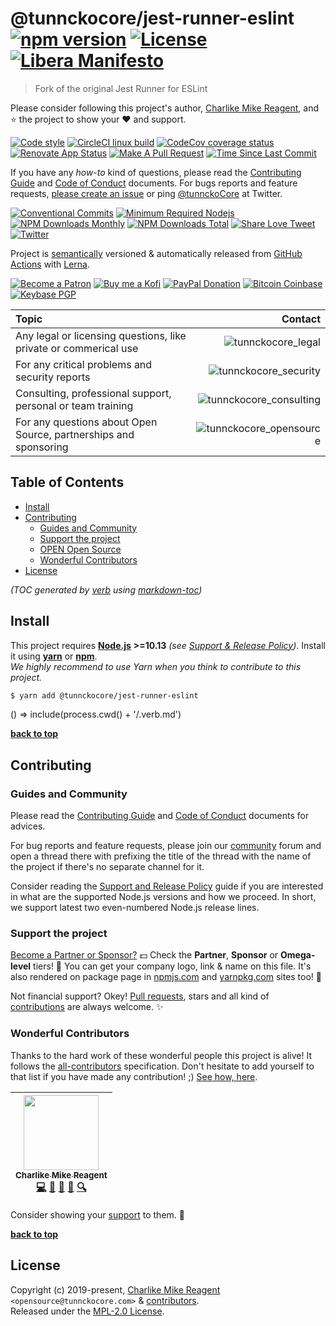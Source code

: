 

# @tunnckocore/jest-runner-eslint [![npm version][npmv-img]][npmv-url] [![License][license-img]][license-url] [![Libera Manifesto][libera-manifesto-img]][libera-manifesto-url]

> Fork of the original Jest Runner for ESLint

Please consider following this project's author, [Charlike Mike Reagent](https://github.com/tunnckoCore), and :star: the project to show your :heart: and support.

<div id="readme"></div>

[![Code style][codestyle-img]][codestyle-url]
[![CircleCI linux build][linuxbuild-img]][linuxbuild-url]
[![CodeCov coverage status][codecoverage-img]][codecoverage-url]
[![Renovate App Status][renovateapp-img]][renovateapp-url]
[![Make A Pull Request][prs-welcome-img]][prs-welcome-url]
[![Time Since Last Commit][last-commit-img]][last-commit-url]

<!-- [![Semantically Released][standard-release-img]][standard-release-url] -->

If you have any _how-to_ kind of questions, please read the [Contributing Guide][contributing-url] and [Code of Conduct][code_of_conduct-url] documents.
For bugs reports and feature requests, [please create an issue][open-issue-url] or ping
[@tunnckoCore](https://twitter.com/tunnckoCore) at Twitter.

[![Conventional Commits][ccommits-img]][ccommits-url]
[![Minimum Required Nodejs][nodejs-img]][npmv-url]
[![NPM Downloads Monthly][downloads-monthly-img]][npmv-url]
[![NPM Downloads Total][downloads-total-img]][npmv-url]
[![Share Love Tweet][twitter-share-img]][twitter-share-url]
[![Twitter][twitter-img]][twitter-url]

Project is [semantically](https://semver.org) versioned & automatically released from [GitHub Actions](https://github.com/features/actions) with [Lerna](https://github.com/lerna/lerna).

[![Become a Patron][patreon-img]][patreon-url]
[![Buy me a Kofi][kofi-img]][kofi-url]
[![PayPal Donation][paypal-img]][paypal-url]
[![Bitcoin Coinbase][bitcoin-img]][bitcoin-url]
[![Keybase PGP][keybase-img]][keybase-url]

| Topic                                                            |                                           Contact |
| :--------------------------------------------------------------- | ------------------------------------------------: |
| Any legal or licensing questions, like private or commerical use |           ![tunnckocore_legal][tunnckocore_legal] |
| For any critical problems and security reports                   |     ![tunnckocore_security][tunnckocore_security] |
| Consulting, professional support, personal or team training      | ![tunnckocore_consulting][tunnckocore_consulting] |
| For any questions about Open Source, partnerships and sponsoring | ![tunnckocore_opensource][tunnckocore_opensource] |

<!-- Logo when needed:

<p align="center">
  <a href="https://github.com/tunnckoCore/opensource">
    <img src="./media/logo.png" width="85%">
  </a>
</p>

-->

## Table of Contents

- [Install](#install)
- [Contributing](#contributing)
  * [Guides and Community](#guides-and-community)
  * [Support the project](#support-the-project)
  * [OPEN Open Source](#open-open-source)
  * [Wonderful Contributors](#wonderful-contributors)
- [License](#license)

_(TOC generated by [verb](https://github.com/verbose/verb) using [markdown-toc](https://github.com/jonschlinkert/markdown-toc))_

## Install

This project requires [**Node.js**](https://nodejs.org) **>=10.13** _(see [Support & Release Policy](https://github.com/tunnckoCoreLabs/support-release-policy))_. Install it using
[**yarn**](https://yarnpkg.com) or [**npm**](https://npmjs.com).<br>
_We highly recommend to use Yarn when you think to contribute to this project._

```bash
$ yarn add @tunnckocore/jest-runner-eslint
```

() => include(process.cwd() + '/.verb.md')

**[back to top](#readme)**

## Contributing

### Guides and Community

Please read the [Contributing Guide][contributing-url] and [Code of Conduct][code_of_conduct-url] documents for advices.

For bug reports and feature requests, please join our [community][community-url] forum and open a thread there with prefixing the title of the thread with the name of the project if there's no separate channel for it.

Consider reading the [Support and Release Policy](https://github.com/tunnckoCoreLabs/support-release-policy) guide if you are interested in what are the supported Node.js versions and how we proceed. In short, we support latest two even-numbered Node.js release lines.

### Support the project

[Become a Partner or Sponsor?][patreon-url] :dollar: Check the **Partner**, **Sponsor** or **Omega-level** tiers! :tada: You can get your company logo, link & name on this file. It's also rendered on package page in [npmjs.com][npmv-url] and [yarnpkg.com](https://yarnpkg.com/en/package/@tunnckocore/jest-runner-eslint) sites too! :rocket:

Not financial support? Okey! [Pull requests](https://github.com/tunnckoCoreLabs/contributing#opening-a-pull-request), stars and all kind of [contributions](https://opensource.guide/how-to-contribute/#what-it-means-to-contribute) are always
welcome. :sparkles:

<!--
### OPEN Open Source

This project is following [OPEN Open Source](http://openopensource.org) model

> Individuals making significant and valuable contributions are given commit-access to the project to contribute as they see fit. This project is built on collective efforts and it's not strongly guarded by its founders.

There are a few basic ground-rules for its contributors

1. Any **significant modifications** must be subject to a pull request to get feedback from other contributors.
2. [Pull requests](https://github.com/tunnckoCoreLabs/contributing#opening-a-pull-request) to get feedback are _encouraged_ for any other trivial contributions, but are not required.
3. Contributors should attempt to adhere to the prevailing code-style and development workflow.
-->

### Wonderful Contributors

Thanks to the hard work of these wonderful people this project is alive! It follows the
[all-contributors](https://github.com/kentcdodds/all-contributors) specification.
Don't hesitate to add yourself to that list if you have made any contribution! ;) [See how,
here](https://github.com/jfmengels/all-contributors-cli#usage).

<!-- ALL-CONTRIBUTORS-LIST:START - Do not remove or modify this section -->
<!-- prettier-ignore -->
| [<img src="https://avatars3.githubusercontent.com/u/5038030?v=4" width="120px;"/><br /><sub><b>Charlike Mike Reagent</b></sub>](https://tunnckocore.com)<br />[💻](https://github.com/tunnckoCore/opensource/commits?author=tunnckoCore "Code") [📖](https://github.com/tunnckoCore/opensource/commits?author=tunnckoCore "Documentation") [💬](#question-tunnckoCore "Answering Questions") [👀](#review-tunnckoCore "Reviewed Pull Requests") [🔍](#fundingFinding-tunnckoCore "Funding Finding") |
| :---: |

<!-- ALL-CONTRIBUTORS-LIST:END -->

Consider showing your [support](#support-the-project) to them. :sparkling_heart:

**[back to top](#readme)**

## License

Copyright (c) 2019-present, [Charlike Mike Reagent](https://tunnckocore.com) `<opensource@tunnckocore.com>` & [contributors](#wonderful-contributors).<br>
Released under the [MPL-2.0 License][license-url].

[contributing-url]: https://github.com/tunnckoCore/opensource/blob/master/CONTRIBUTING.md
[code_of_conduct-url]: https://github.com/tunnckoCore/opensource/blob/master/CODE_OF_CONDUCT.md

<!-- Heading badges -->

[npmv-url]: https://www.npmjs.com/package/@tunnckocore/jest-runner-eslint
[npmv-img]: https://badgen.net/npm/v/@tunnckocore/jest-runner-eslint?icon=npm&cache=300
[license-url]: https://github.com/tunnckoCore/opensource/blob/master/@tunnckocore/jest-runner-eslint/LICENSE
[license-img]: https://badgen.net/npm/license/@tunnckocore/jest-runner-eslint?cache=300
[libera-manifesto-url]: https://liberamanifesto.com
[libera-manifesto-img]: https://badgen.net/badge/libera/manifesto/grey

<!-- Front line badges -->

[codecoverage-img]: https://badgen.net/badge/coverage/11.29%25/red?icon=codecov&cache=300

[codecoverage-url]: https://codecov.io/gh/tunnckoCore/opensource
[codestyle-url]: https://github.com/airbnb/javascript
[codestyle-img]: https://badgen.net/badge/code%20style/airbnb/ff5a5f?icon=airbnb&cache=300
[linuxbuild-url]: https://github.com/tunnckocore/opensource/actions
[linuxbuild-img]: https://badgen.net/github/checks/tunnckoCore/opensource/master?cache=300&label=build&icon=github
[ccommits-url]: https://conventionalcommits.org/
[ccommits-img]: https://badgen.net/badge/conventional%20commits/v1.0.0/green?cache=300
[standard-release-url]: https://github.com/standard-release/standard-release
[standard-release-img]: https://badgen.net/badge/semantically/released/05c5ff?cache=300
[community-img]: https://badgen.net/badge/join/community/7b16ff?cache=300
[community-url]: https://github.com/tunnckocorehq/community
[last-commit-img]: https://badgen.net/github/last-commit/tunnckoCore/opensource/master?cache=300
[last-commit-url]: https://github.com/tunnckoCore/opensource/commits/master
[nodejs-img]: https://badgen.net/badge/node/>=10.13/green?cache=300
[downloads-weekly-img]: https://badgen.net/npm/dw/@tunnckocore/jest-runner-eslint?icon=npm&cache=300
[downloads-monthly-img]: https://badgen.net/npm/dm/@tunnckocore/jest-runner-eslint?icon=npm&cache=300
[downloads-total-img]: https://badgen.net/npm/dt/@tunnckocore/jest-runner-eslint?icon=npm&cache=300
[renovateapp-url]: https://renovatebot.com
[renovateapp-img]: https://badgen.net/badge/renovate/enabled/green?cache=300
[prs-welcome-img]: https://badgen.net/badge/PRs/welcome/green?cache=300
[prs-welcome-url]: http://makeapullrequest.com

<!-- TODO: update icon -->

[paypal-url]: https://www.paypal.com/cgi-bin/webscr?cmd=_s-xclick&hosted_button_id=HYJJEZNSGAPGC&source=url
[paypal-img]: https://badgen.net/badge/PayPal/donate/003087?cache=300&icon=https://simpleicons.now.sh/paypal/fff

<!-- TODO: update icon -->

[kofi-url]: https://ko-fi.com/tunnckoCore
[kofi-img]: https://badgen.net/badge/Buy%20me/a%20coffee/29abe0c2?cache=300&icon=https://rawcdn.githack.com/tunnckoCore/badgen-icons/f8264c6414e0bec449dd86f2241d50a9b89a1203/icons/kofi.svg

<!-- TODO: update icon -->

[bitcoin-url]: https://www.blockchain.com/btc/payment_request?address=3QNHKun1K1SUui1b4Z3KEGPPsWC1TgtnqA&message=Open+Source+Software&amount_local=10&currency=USD
[bitcoin-img]: https://badgen.net/badge/Bitcoin%20tip/3QNHKun...b4Z3KEGPPsWC1TgtnqA/yellow?cache=300&icon=https://simpleicons.now.sh/bitcoin/fff
[keybase-url]: https://keybase.io/tunnckoCore
[keybase-img]: https://badgen.net/keybase/pgp/tunnckoCore?cache=300
[twitter-url]: https://twitter.com/tunnckoCore
[twitter-img]: https://badgen.net/twitter/follow/tunnckoCore?icon=twitter&color=1da1f2&cache=300
[patreon-url]: https://www.patreon.com/bePatron?u=5579781
[patreon-img]: https://badgen.net/badge/Become/a%20patron/F96854?icon=patreon

<!-- [patreon-img]: https://badgen.net/badge/Patreon/tunnckoCore/F96854?icon=patreon -->

[patreon-sponsor-img]: https://badgen.net/badge/become/a%20sponsor/F96854?icon=patreon

[twitter-share-url]: https://twitter.com/intent/tweet?text=https://github.com/tunnckoCore/opensource/tree/master&via=tunnckoCore
[twitter-share-img]: https://badgen.net/badge/twitter/share/1da1f2?icon=twitter
[open-issue-url]: https://github.com/tunnckoCore/opensource/issues/new
[tunnckocore_legal]: https://badgen.net/https/liam-badge-daknys6gadky.runkit.sh/com/legal/tunnckocore?label&color=A56016&icon=https://svgshare.com/i/Dt6.svg
[tunnckocore_consulting]: https://badgen.net/https/liam-badge-daknys6gadky.runkit.sh/com/consulting/tunnckocore?label&color=07ba96&icon=https://svgshare.com/i/Dt6.svg
[tunnckocore_security]: https://badgen.net/https/liam-badge-daknys6gadky.runkit.sh/com/security/tunnckocore?label&color=ed1848&icon=https://svgshare.com/i/Dt6.svg
[tunnckocore_opensource]: https://badgen.net/https/liam-badge-daknys6gadky.runkit.sh/com/opensource/tunnckocore?label&color=ff7a2f&icon=https://svgshare.com/i/Dt6.svg
[tunnckocore_newsletter]: https://badgen.net/https/liam-badge-daknys6gadky.runkit.sh/com/newsletter/tunnckocore?label&color=5199FF&icon=https://svgshare.com/i/Dt6.svg

